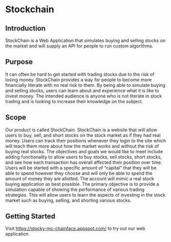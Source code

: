 # Stockchain

## Introduction

StockChain is a Web Application that simulates buying and selling stocks on the market and will supply an API for people to run custom algorithms.


## Purpose

It can often be hard to get started with trading stocks due to the risk of losing money. StockChain provides a way for people to become more financially literate with no real risk to them. By being able to simulate buying and selling stocks, users can learn about and experience what it is like to invest money. The intended audience is anyone who is not literate in stock trading and is looking to increase their knowledge on the subject.


## Scope

Our product is called StockChain. StockChain is a website that will allow users to buy, sell, and short stocks on the stock market as if they had real money. Users can track their positions whenever they login to the site which will teach them more about how the market works and without the risk of buying real stocks. The objectives and goals we would like to meet include adding functionality to allow users to buy stocks, sell stocks, short stocks, and see how each transaction has overall affected their position over time. Users will be started with a specific amount of “capital” that they will be able to spend however they choose and will only be able to spend the amount of money they are allotted. The account will mimic a real stock buying application as best possible. The primary objective is to provide a simulation capable of showing the performance of various trading strategies. This will allow users to learn the aspects of investing in the stock market such as buying, selling, and shorting various stocks.


## Getting Started

Visit https://stocky-mc-chainface.appspot.com/ to try out our web application
